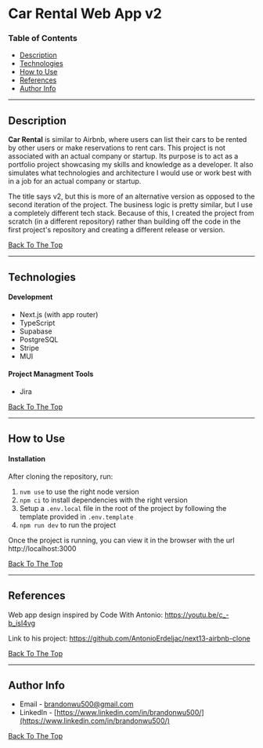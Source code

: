 # Car Rental Web App v2

### Table of Contents

- [Description](#description)
- [Technologies](#technologies)
- [How to Use](#how-to-use)
- [References](#references)
- [Author Info](#author-info)

---

## Description

**Car Rental** is similar to Airbnb, where users can list their cars to be rented by other users or make reservations to rent cars. This project is not associated with an actual company or startup. Its purpose is to act as a portfolio project showcasing my skills and knowledge as a developer. It also simulates what technologies and architecture I would use or work best with in a job for an actual company or startup.

The title says v2, but this is more of an alternative version as opposed to the second iteration of the project. The business logic is pretty similar, but I use a completely different tech stack. Because of this, I created the project from scratch (in a different repository) rather than building off the code in the first project's repository and creating a different release or version.

[Back To The Top](#car-rental-web-app)

---

## Technologies

#### Development

- Next.js (with app router)
- TypeScript
- Supabase
- PostgreSQL
- Stripe
- MUI

#### Project Managment Tools

- Jira

[Back To The Top](#car-rental-web-app)

---

## How to Use

#### Installation

After cloning the repository, run:

1. `nvm use` to use the right node version
2. `npm ci` to install dependencies with the right version
3. Setup a `.env.local` file in the root of the project by following the template provided in `.env.template`
4. `npm run dev` to run the project

Once the project is running, you can view it in the browser with the url http://localhost:3000

[Back To The Top](#car-rental-web-app)

---

## References

Web app design inspired by Code With Antonio: https://youtu.be/c_-b_isI4vg

Link to his project: https://github.com/AntonioErdeljac/next13-airbnb-clone

[Back To The Top](#car-rental-web-app)

---

## Author Info

- Email - brandonwu500@gmail.com
- LinkedIn - [https://www.linkedin.com/in/brandonwu500/](https://www.linkedin.com/in/brandonwu500/)

[Back To The Top](#car-rental-web-app)
